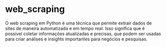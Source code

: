 ﻿# web_scraping
O web scraping em Python é uma técnica que permite extrair dados de sites de maneira automatizada e em tempo real. Isso significa que é possível coletar informações atualizadas e precisas, que podem ser usadas para criar análises e insights importantes para negócios e pesquisas.
